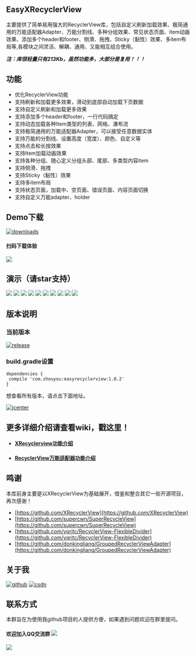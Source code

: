 ## EasyXRecyclerView
主要提供了简单易用强大的RecyclerView库，包括自定义刷新加载效果、极简通用的万能适配器Adapter、万能分割线、多种分组效果、常见状态页面、item动画效果、添加多个header和footer、侧滑、拖拽、Sticky（黏性）效果、多item布局等,各模块之间灵活、解耦、通用、又能相互组合使用。

***注：库很轻量只有213Kb，虽然功能多，大部分是复用！！！***

## 功能
- 优化RecyclerView功能
- 支持刷新和加载更多效果，滑动到底部自动加载下页数据
- 支持自定义刷新和加载更多效果
- 支持添加多个header和footer，一行代码搞定
- 支持动态加载各种Item类型的列表、网格、瀑布流
- 支持极简通用的万能适配器Adapter，可以接受任意数据实体
- 支持万能的分割线、设置高度（宽度）、颜色、自定义等
- 支持点击和长按效果
- 支持Item加载动画效果
- 支持各种分组、随心定义分组头部、尾部、多类型内容item
- 支持侧滑、拖拽
- 支持Sticky（黏性）效果
- 支持多item布局
- 支持状态页面，加载中、空页面、错误页面、内容页面切换
- 支持自定义万能adapter、holder

## Demo下载

[![downloads](https://img.shields.io/badge/downloads-2.2M-blue.svg)](https://github.com/zhou-you/EasyXRecyclerView/blob/master/apk/easyxrecyclerview_demo.apk?raw=true)

#### 扫码下载体验

![](https://github.com/zhou-you/EasyXRecyclerView/blob/master/screenshot/down.png?raw=true)

## 演示（请star支持）
![](https://github.com/zhou-you/EasyXRecyclerView/raw/master/screenshot/1.gif) ![](https://github.com/zhou-you/EasyXRecyclerView/raw/master/screenshot/2.gif)
![](https://github.com/zhou-you/EasyXRecyclerView/raw/master/screenshot/3.gif) ![](https://github.com/zhou-you/EasyXRecyclerView/raw/master/screenshot/4.gif)
![](https://github.com/zhou-you/EasyXRecyclerView/raw/master/screenshot/5.gif) ![](https://github.com/zhou-you/EasyXRecyclerView/raw/master/screenshot/6.gif)
![](https://github.com/zhou-you/EasyXRecyclerView/raw/master/screenshot/7.gif) ![](https://github.com/zhou-you/EasyXRecyclerView/raw/master/screenshot/8.gif)
![](https://github.com/zhou-you/EasyXRecyclerView/raw/master/screenshot/9.gif) ![](https://github.com/zhou-you/EasyXRecyclerView/raw/master/screenshot/10.gif)

## 版本说明

### 当前版本
[![release](https://img.shields.io/badge/release-v1.0.2-orange.svg)](https://github.com/zhou-you/EasyXRecyclerView/blob/master/update.md)

### build.gradle设置
```
dependencies {
 compile 'com.zhouyou:easyrecyclerview:1.0.2'
}
```
想查看所有版本，请点击下面地址。

[![jcenter](https://img.shields.io/badge/Jcenter-Latest%20Release-orange.svg)](https://jcenter.bintray.com/com/zhouyou/easyrecyclerview/)

## 更多详细介绍请查看wiki，戳这里！
- #### [XRecyclerview功能介绍](https://github.com/zhou-you/EasyXRecyclerView/wiki/recyclerview)
- #### [RecyclerView万能适配器功能介绍](https://github.com/zhou-you/EasyXRecyclerView/wiki/adapter)

## 鸣谢
本库前身主要是以XRecyclerView为基础展开，借鉴和整合其它一些开源项目，再次感谢！
- [https://github.com/XRecyclerView](https://github.com/XRecyclerView)
- [https://github.com/supercwn/SuperRecycleView](https://github.com/supercwn/SuperRecycleView)
- [https://github.com/yqritc/RecyclerView-FlexibleDivider](https://github.com/yqritc/RecyclerView-FlexibleDivider)
- [https://github.com/donkingliang/GroupedRecyclerViewAdapter](https://github.com/donkingliang/GroupedRecyclerViewAdapter)

## 关于我
[![github](https://img.shields.io/badge/GitHub-zhou--you-green.svg)](https://github.com/zhou-you)   [![csdn](https://img.shields.io/badge/CSDN-zhouy478319399-green.svg)](http://blog.csdn.net/zhouy478319399)
## 联系方式
本群旨在为使用我github项目的人提供方便，如果遇到问题欢迎在群里提问。

#### 欢迎加入QQ交流群 [![](https://img.shields.io/badge/%E7%82%B9%E6%88%91%E4%B8%80%E9%94%AE%E5%8A%A0%E5%85%A5QQ%E7%BE%A4-581235049-blue.svg)](http://shang.qq.com/wpa/qunwpa?idkey=1e1f4bcfd8775a55e6cf6411f6ff0e7058ff469ef87c4d1e67890c27f0c5a390)
![](http://img.blog.csdn.net/20170601165330238)
